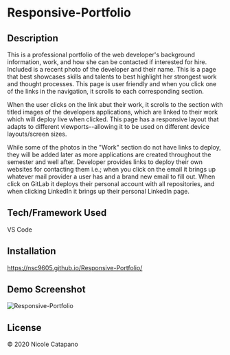 # Responsive-Portfolio

## Description

This is a professional portfolio of the web developer's background information, work, and how she can be contacted if interested for hire. Included is a recent photo of the developer and their name. This is a page that best showcases skills and talents to best highlight her strongest work and thought processes. This page is user friendly and when you click one of the links in the navigation, it scrolls to each corresponding section.

When the user clicks on the link abut their work, it scrolls to the section with titled images of the developers applications, which are linked to their work which will deploy live when clicked. This page has a responsive layout that adapts to different viewports--allowing it to be used on different device layouts/screen sizes.

While some of the photos in the "Work" section do not have links to deploy, they will be added later as more applications are created throughout the semester and well after. Developer provides links to deploy their own websites for contacting them i.e.; when you click on the email it brings up whatever mail provider a user has and a brand new email to fill out. When click on GitLab it deploys their personal account with all repositories, and when clicking LinkedIn it brings up their personal LinkedIn page.


## Tech/Framework Used

VS Code


## Installation

https://nsc9605.github.io/Responsive-Portfolio/


## Demo Screenshot

![Responsive-Portfolio](images/Portfolio-Demo-Screenshot.png)

## License

© 2020 Nicole Catapano 

